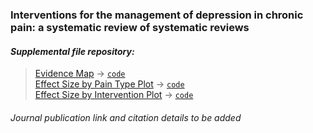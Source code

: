 ### Interventions for the management of depression in chronic pain: a systematic review of systematic reviews
#### *Supplemental file repository:*
> [Evidence Map](https://darrenkcheng.github.io/CPdepSR/EvidenceMap.html) -> [`code`](./EvidenceMap)\
> [Effect Size by Pain Type Plot](https://darrenkcheng.github.io/CPdepSR/PainES.html) -> [`code`](./PainES)\
> [Effect Size by Intervention Plot](https://darrenkcheng.github.io/CPdepSR/InterventionES.html) -> [`code`](./InterventionES)

###### *Journal publication link and citation details to be added*
